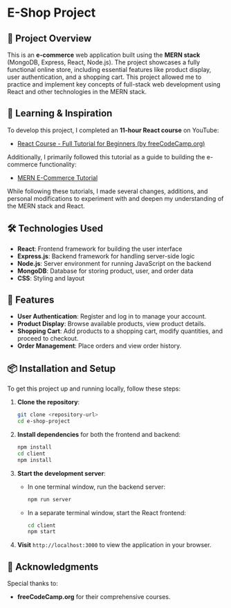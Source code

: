 # E-Shop Project

## 📜 Project Overview

This is an **e-commerce** web application built using the **MERN stack** (MongoDB, Express, React, Node.js). The project showcases a fully functional online store, including essential features like product display, user authentication, and a shopping cart. This project allowed me to practice and implement key concepts of full-stack web development using React and other technologies in the MERN stack.

## 🎥 Learning & Inspiration

To develop this project, I completed an **11-hour React course** on YouTube:
- [React Course - Full Tutorial for Beginners (by freeCodeCamp.org)](https://www.youtube.com/watch?v=bMknfKXIFA8)

Additionally, I primarily followed this tutorial as a guide to building the e-commerce functionality:
- [MERN E-Commerce Tutorial](https://www.youtube.com/watch?si=YuqOXByJfY1U19do&v=O3BUHwfHf84&feature=youtu.be)

While following these tutorials, I made several changes, additions, and personal modifications to experiment with and deepen my understanding of the MERN stack and React.

## 🛠️ Technologies Used

- **React**: Frontend framework for building the user interface
- **Express.js**: Backend framework for handling server-side logic
- **Node.js**: Server environment for running JavaScript on the backend
- **MongoDB**: Database for storing product, user, and order data
- **CSS**: Styling and layout

## 🚀 Features

- **User Authentication**: Register and log in to manage your account.
- **Product Display**: Browse available products, view product details.
- **Shopping Cart**: Add products to a shopping cart, modify quantities, and proceed to checkout.
- **Order Management**: Place orders and view order history.

## 📦 Installation and Setup

To get this project up and running locally, follow these steps:

1. **Clone the repository**:
   ```bash
   git clone <repository-url>
   cd e-shop-project
   ```

2. **Install dependencies** for both the frontend and backend:
   ```bash
   npm install
   cd client
   npm install
   ```

3. **Start the development server**:
   - In one terminal window, run the backend server:
     ```bash
     npm run server
     ```
   - In a separate terminal window, start the React frontend:
     ```bash
     cd client
     npm start
     ```

4. **Visit** `http://localhost:3000` to view the application in your browser.

## 🙏 Acknowledgments

Special thanks to:
- **freeCodeCamp.org** for their comprehensive courses.
